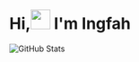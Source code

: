 <h1>Hi,<img src="https://media.giphy.com/media/hvRJCLFzcasrR4ia7z/giphy.gif" width="35">  I'm Ingfah</h1>
  
![GitHub Stats](https://github-readme-stats.vercel.app/api?username=OX-TOPIS&theme=radical&show_icons=true&text_color=ffffff)
  
